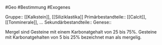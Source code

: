 #Geo #Bestimmung #Exogenes 

Gruppe:: [[Kalkstein]], [[Siliziklastika]]
Primärbestandteile:: [[Calcit]], [[Tonminerale]], ...
Sekundärbestandteile::
Genese:: 

Mergel sind Gesteine mit einem Karbonatgehalt von 25 bis 75%. Gesteine mit Karbonatgehalten von 5 bis 25% bezeichnet man als mergelig.